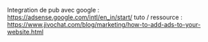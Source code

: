 Integration de pub avec google : https://adsense.google.com/intl/en_in/start/
tuto / ressource : https://www.jivochat.com/blog/marketing/how-to-add-ads-to-your-website.html